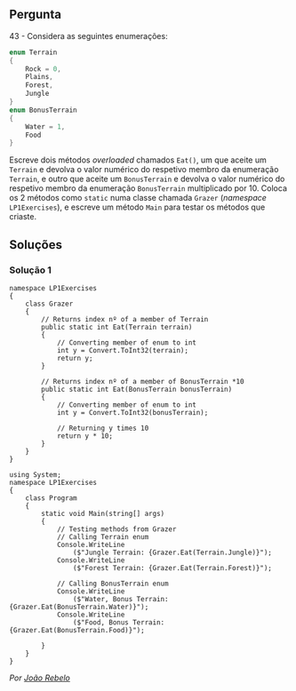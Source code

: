 ## Pergunta

43 - Considera as seguintes enumerações:

```cs
enum Terrain
{
    Rock = 0,
    Plains,
    Forest,
    Jungle
}
enum BonusTerrain
{
    Water = 1,
    Food
}
```

Escreve dois métodos _overloaded_ chamados `Eat()`, um que aceite um `Terrain`
e devolva o valor numérico do respetivo membro da enumeração `Terrain`, e outro
que aceite um `BonusTerrain` e devolva o valor numérico do respetivo membro da
enumeração `BonusTerrain` multiplicado por 10. Coloca os 2 métodos como
`static` numa classe chamada `Grazer` (_namespace_ `LP1Exercises`), e escreve
um método `Main` para testar os métodos que criaste.

## Soluções

### Solução 1

```CSharp
namespace LP1Exercises
{
    class Grazer
    {
        // Returns index nº of a member of Terrain
        public static int Eat(Terrain terrain)
        {
            // Converting member of enum to int
            int y = Convert.ToInt32(terrain);
            return y;
        }

        // Returns index nº of a member of BonusTerrain *10 
        public static int Eat(BonusTerrain bonusTerrain)
        {
            // Converting member of enum to int
            int y = Convert.ToInt32(bonusTerrain);

            // Returning y times 10
            return y * 10;
        }
    }
}
```

```CSharp
using System;
namespace LP1Exercises
{
    class Program
    {
        static void Main(string[] args)
        {
            // Testing methods from Grazer
            // Calling Terrain enum
            Console.WriteLine
                ($"Jungle Terrain: {Grazer.Eat(Terrain.Jungle)}");
            Console.WriteLine
                ($"Forest Terrain: {Grazer.Eat(Terrain.Forest)}");

            // Calling BonusTerrain enum
            Console.WriteLine
                ($"Water, Bonus Terrain: {Grazer.Eat(BonusTerrain.Water)}");
            Console.WriteLine
                ($"Food, Bonus Terrain: {Grazer.Eat(BonusTerrain.Food)}");

        }
    }
}
```

*Por [João Rebelo](https://github.com/JBernardoRebelo)*